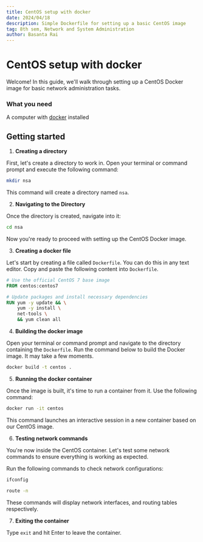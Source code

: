 ```yaml
---
title: CentOS setup with docker
date: 2024/04/18
description: Simple Dockerfile for setting up a basic CentOS image
tag: 8th sem, Network and System Administration
author: Basanta Rai
---
```


# CentOS setup with docker

Welcome! In this guide, we'll walk through setting up a CentOS Docker image for basic network administration tasks.

### What you need

A computer with [docker](https://www.docker.com/) installed

## Getting started

1. **Creating a directory**

First, let's create a directory to work in. Open your terminal or command prompt and execute the following command:

```sh
mkdir nsa
```

This command will create a directory named `nsa`.

2. **Navigating to the Directory**

Once the directory is created, navigate into it:

```sh
cd nsa
```

Now you're ready to proceed with setting up the CentOS Docker image.

3. **Creating a docker file**

Let's start by creating a file called `Dockerfile`. You can do this in any text editor.
Copy and paste the following content into `Dockerfile`.

```dockerfile
# Use the official CentOS 7 base image
FROM centos:centos7

# Update packages and install necessary dependencies
RUN yum -y update && \
    yum -y install \
    net-tools \
    && yum clean all
```

4. **Building the docker image**

Open your terminal or command prompt and navigate to the directory containing the `Dockerfile`.
Run the command below to build the Docker image. It may take a few moments.

```sh
docker build -t centos .
```

5. **Running the docker container**

Once the image is built, it's time to run a container from it. Use the following command:

```sh
docker run -it centos
```

This command launches an interactive session in a new container based on our CentOS image.

6. **Testing network commands**

You're now inside the CentOS container. Let's test some network commands to ensure everything is working as expected.

Run the following commands to check network configurations:

```sh
ifconfig
```

```sh
route -n
```

These commands will display network interfaces, and routing tables respectively.

7. **Exiting the container**

Type `exit` and hit Enter to leave the container.
